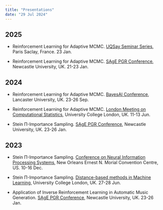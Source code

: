 ```yaml
---
title: "Presentations"
date: "29 Jul 2024"
---
```



## 2025

- Reinforcement Learning for Adaptive MCMC. [UQSay Seminar Series](https://www.uqsay.org/2025/01/uqsay-81.html), Paris Saclay, France. 23 Jan.

- Reinforcement Learning for Adaptive MCMC. [SAgE PGR Conference](https://conferences.ncl.ac.uk/sagepgrconf/), Newcastle University, UK. 21-23 Jan.

## 2024

- Reinforcement Learning for Adaptive MCMC. [BayesAI Conference](https://bayesaiworkshop.github.io), Lancaster University, UK. 23-26 Sep.

- Reinforcement Learning for Adaptive MCMC. [London Meeting on Computational Statistics](https://www.ucl.ac.uk/mathematical-statistical-sciences/events/2024/jun/london-meeting-computational-statistics), University College London, UK. 11-13 Jun.

- Stein Π-Importance Sampling. [SAgE PGR Conference](https://conferences.ncl.ac.uk/sagepgrconf/), Newcastle University, UK. 23-26 Jan.

## 2023

- Stein Π-Importance Sampling. [Conference on Neural Information Processing Systems](https://neurips.cc/virtual/2023/poster/70047), New Orleans Ernest N. Morial Convention Centre, US. 10-16 Dec.

- Stein Π-Importance Sampling. [Distance-based methods in Machine Learning](https://dbmml.github.io/), University College London, UK. 27-28 Jun.

- Application of Inverse Reinforcement Learning in Automatic Music Generation. [SAgE PGR Conference](https://conferences.ncl.ac.uk/sagepgrconf/), Newcastle University, UK. 23-26 Jan.
